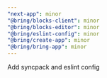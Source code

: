 ```yaml
---
"next-app": minor
"@bring/blocks-client": minor
"@bring/blocks-editor": minor
"@bring/eslint-config": minor
"@bring/create-app": minor
"@bring/bring-app": minor
---
```


Add syncpack and eslint config
